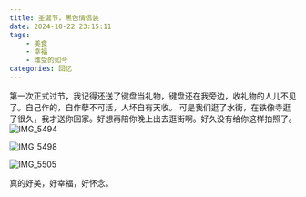 ```yaml
---
title: 圣诞节，黑色情侣装
date: 2024-10-22 23:15:11
tags: 
    - 美食
    - 幸福
    - 难受的如今
categories: 回忆
---
```

第一次正式过节，我记得还送了键盘当礼物，键盘还在我旁边，收礼物的人儿不见了。自己作的，自作孽不可活，人坏自有天收。
可是我们逛了水街，在铁像寺逛了很久，我才送你回家。好想再陪你晚上出去逛街啊。好久没有给你这样拍照了。![IMG_5494](https://gmoonlight.oss-cn-chengdu.aliyuncs.com/img/202410222336100.jpg)

![IMG_5498](https://gmoonlight.oss-cn-chengdu.aliyuncs.com/img/202410222337938.jpg)

![IMG_5505](https://gmoonlight.oss-cn-chengdu.aliyuncs.com/img/202410222336302.JPG)

真的好美，好幸福，好怀念。

